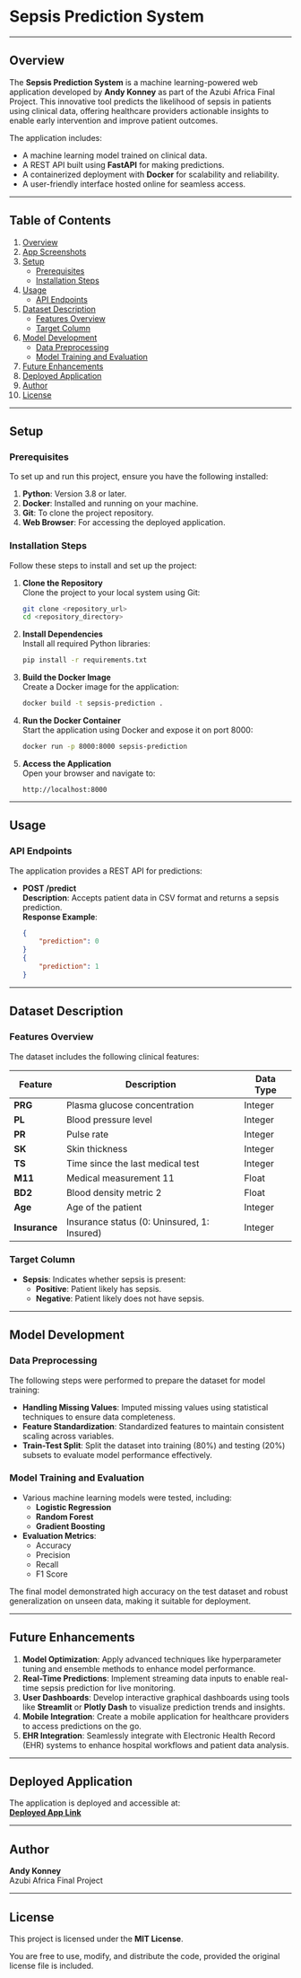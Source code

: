 # **Sepsis Prediction System**  

---

## **Overview**  
The **Sepsis Prediction System** is a machine learning-powered web application developed by **Andy Konney** as part of the Azubi Africa Final Project. This innovative tool predicts the likelihood of sepsis in patients using clinical data, offering healthcare providers actionable insights to enable early intervention and improve patient outcomes.  

The application includes:  
- A machine learning model trained on clinical data.  
- A REST API built using **FastAPI** for making predictions.  
- A containerized deployment with **Docker** for scalability and reliability.  
- A user-friendly interface hosted online for seamless access.  

---

## **Table of Contents**  
1. [Overview](#overview)  
2. [App Screenshots](#app-screenshots)  
3. [Setup](#setup)  
   - [Prerequisites](#prerequisites)  
   - [Installation Steps](#installation-steps)  
4. [Usage](#usage)  
   - [API Endpoints](#api-endpoints)  
5. [Dataset Description](#dataset-description)  
   - [Features Overview](#features-overview)  
   - [Target Column](#target-column)  
6. [Model Development](#model-development)  
   - [Data Preprocessing](#data-preprocessing)  
   - [Model Training and Evaluation](#model-training-and-evaluation)  
7. [Future Enhancements](#future-enhancements)  
8. [Deployed Application](#deployed-application)  
9. [Author](#author)  
10. [License](#license)  

---

## **Setup**  

### **Prerequisites**  
To set up and run this project, ensure you have the following installed:  
1. **Python**: Version 3.8 or later.  
2. **Docker**: Installed and running on your machine.  
3. **Git**: To clone the project repository.  
4. **Web Browser**: For accessing the deployed application.  

### **Installation Steps**  
Follow these steps to install and set up the project:  

1. **Clone the Repository**  
   Clone the project to your local system using Git:  
   ```bash  
   git clone <repository_url>  
   cd <repository_directory>  
   ```  

2. **Install Dependencies**  
   Install all required Python libraries:  
   ```bash  
   pip install -r requirements.txt  
   ```  

3. **Build the Docker Image**  
   Create a Docker image for the application:  
   ```bash  
   docker build -t sepsis-prediction .  
   ```  

4. **Run the Docker Container**  
   Start the application using Docker and expose it on port 8000:  
   ```bash  
   docker run -p 8000:8000 sepsis-prediction  
   ```  

5. **Access the Application**  
   Open your browser and navigate to:  

   ```http  
   http://localhost:8000  
   ```  

---

## **Usage**  

### **API Endpoints**  
The application provides a REST API for predictions:  

- **POST /predict**  
  **Description**: Accepts patient data in CSV format and returns a sepsis prediction.  
  **Response Example**:  
  ```json  
  {  
      "prediction": 0  
  }  
  {  
      "prediction": 1  
  }  
  ```  

---

## **Dataset Description**  

### **Features Overview**  
The dataset includes the following clinical features:  

| **Feature**      | **Description**                              | **Data Type** |  
|-------------------|----------------------------------------------|---------------|  
| **PRG**           | Plasma glucose concentration                 | Integer       |  
| **PL**            | Blood pressure level                         | Integer       |  
| **PR**            | Pulse rate                                   | Integer       |  
| **SK**            | Skin thickness                               | Integer       |  
| **TS**            | Time since the last medical test             | Integer       |  
| **M11**           | Medical measurement 11                      | Float         |  
| **BD2**           | Blood density metric 2                      | Float         |  
| **Age**           | Age of the patient                          | Integer       |  
| **Insurance**     | Insurance status (0: Uninsured, 1: Insured) | Integer       |  

### **Target Column**  
- **Sepsis**: Indicates whether sepsis is present:  
  - **Positive**: Patient likely has sepsis.  
  - **Negative**: Patient likely does not have sepsis.  

---

## **Model Development**  

### **Data Preprocessing**  
The following steps were performed to prepare the dataset for model training:  
- **Handling Missing Values**: Imputed missing values using statistical techniques to ensure data completeness.  
- **Feature Standardization**: Standardized features to maintain consistent scaling across variables.  
- **Train-Test Split**: Split the dataset into training (80%) and testing (20%) subsets to evaluate model performance effectively.  

### **Model Training and Evaluation**  
- Various machine learning models were tested, including:  
  - **Logistic Regression**  
  - **Random Forest**  
  - **Gradient Boosting**  
- **Evaluation Metrics**:  
  - Accuracy  
  - Precision  
  - Recall  
  - F1 Score  

The final model demonstrated high accuracy on the test dataset and robust generalization on unseen data, making it suitable for deployment.  

---

## **Future Enhancements**  

1. **Model Optimization**: Apply advanced techniques like hyperparameter tuning and ensemble methods to enhance model performance.  
2. **Real-Time Predictions**: Implement streaming data inputs to enable real-time sepsis prediction for live monitoring.  
3. **User Dashboards**: Develop interactive graphical dashboards using tools like **Streamlit** or **Plotly Dash** to visualize prediction trends and insights.  
4. **Mobile Integration**: Create a mobile application for healthcare providers to access predictions on the go.  
5. **EHR Integration**: Seamlessly integrate with Electronic Health Record (EHR) systems to enhance hospital workflows and patient data analysis.  

---

## **Deployed Application**  
The application is deployed and accessible at:  
[**Deployed App Link**](https://edaapidockerprjt3-xxappkgsptc6scjgw2pdr2l.streamlit.app/)  

---

## **Author**  
**Andy Konney**  
Azubi Africa Final Project  

---

## **License**  
This project is licensed under the **MIT License**.  

You are free to use, modify, and distribute the code, provided the original license file is included.  
